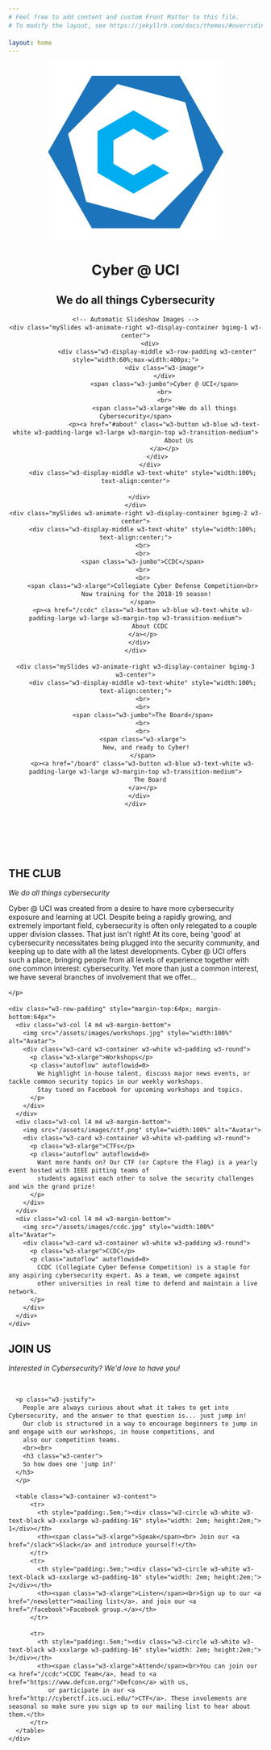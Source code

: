 ```yaml
---
# Feel free to add content and custom Front Matter to this file.
# To modify the layout, see https://jekyllrb.com/docs/themes/#overriding-theme-defaults

layout: home
---
```



<div style="text-align:center; height:100%">
<img src="/assets/images/logo.png" style="width:70%; max-width:400px">

<h1> Cyber @ UCI </h1>
<h2>  We do all things Cybersecurity </h2>
</div>
<!-- Page content -->
<header class="w3-content w3-black" style="max-width:2500px; height:100%;">

    <!-- Automatic Slideshow Images -->
    <div class="mySlides w3-animate-right w3-display-container bgimg-1 w3-center">
			<div>
				<div class="w3-display-middle w3-row-padding w3-center" style="width:60%;max-width:400px;">
					<div class="w3-image">
					</div>
					<span class="w3-jumbo">Cyber @ UCI</span>
					<br>
					<br>
					<span class="w3-xlarge">We do all things Cybersecurity</span>
					<p><a href="#about" class="w3-button w3-blue w3-text-white w3-padding-large w3-large w3-margin-top w3-transition-medium">
							About Us
					</a></p>
				</div>
			</div>
        <div class="w3-display-middle w3-text-white" style="width:100%; text-align:center">

      </div>
    </div>
    <div class="mySlides w3-animate-right w3-display-container bgimg-2 w3-center">
        <div class="w3-display-middle w3-text-white" style="width:100%; text-align:center;">
        <br>
        <br>
        <span class="w3-jumbo">CCDC</span>
        <br>
        <br>
        <span class="w3-xlarge">Collegiate Cyber Defense Competition<br>
          Now training for the 2018-19 season!
        </span>
        <p><a href="/ccdc" class="w3-button w3-blue w3-text-white w3-padding-large w3-large w3-margin-top w3-transition-medium">
            About CCDC
        </a></p>
      </div>
    </div>

    <div class="mySlides w3-animate-right w3-display-container bgimg-3   w3-center">
        <div class="w3-display-middle w3-text-white" style="width:100%; text-align:center;">
        <br>
        <br>
        <span class="w3-jumbo">The Board</span>
        <br>
        <br>
        <span class="w3-xlarge">
          New, and ready to Cyber!
        </span>
        <p><a href="/board" class="w3-button w3-blue w3-text-white w3-padding-large w3-large w3-margin-top w3-transition-medium">
            The Board
        </a></p>
      </div>
    </div>

  <div class="w3-display-bottomleft w3-text-grey w3-large" style="padding:24px 48px">
	  <?php include('common/social.html');?>
  </div>

</header>


  <!-- About Section -->
  <div class="w3-container w3-content w3-center w3-padding-64" style="max-width:1000px" id="about">
    <h2 class="w3-wide">THE CLUB</h2>
    <p class="w3-opacity"><i>We do all things cybersecurity</i></p>
    <p class="w3-justify">
      Cyber @ UCI was created from a desire to have more cybersecurity exposure and
      learning at UCI. Despite being a rapidly growing, and extremely important field,
      cybersecurity is often only relegated to a couple upper division classes. That
      just isn't right! At its core, being 'good' at cybersecurity necessitates being
      plugged into the security community, and keeping up to date with all the latest
      developments. Cyber @ UCI offers such a place, bringing people from all levels
      of experience together with one common interest: cybersecurity. Yet more than
      just a common interest, we have several branches of involvement that we offer...

    </p>

    <div class="w3-row-padding" style="margin-top:64px; margin-bottom:64px">
      <div class="w3-col l4 m4 w3-margin-bottom">
        <img src="/assets/images/workshops.jpg" style="width:100%" alt="Avatar">
        <div class="w3-card w3-container w3-white w3-padding w3-round">
          <p class="w3-xlarge">Workshops</p>
          <p class="autoflow" autoflowid=0>
            We highlight in-house talent, discuss major news events, or tackle common security topics in our weekly workshops.
            Stay tuned on Facebook for upcoming workshops and topics.
          </p>
        </div>
      </div>
      <div class="w3-col l4 m4 w3-margin-bottom">
        <img src="/assets/images/ctf.png" style="width:100%" alt="Avatar">
        <div class="w3-card w3-container w3-white w3-padding w3-round">
          <p class="w3-xlarge">CTFs</p>
          <p class="autoflow" autoflowid=0>
            Want more hands on? Our CTF (or Capture the Flag) is a yearly event hosted with IEEE pitting teams of
            students against each other to solve the security challenges and win the grand prize!
          </p>
        </div>
      </div>
      <div class="w3-col l4 m4 w3-margin-bottom">
        <img src="/assets/images/ccdc.jpg" style="width:100%" alt="Avatar">
        <div class="w3-card w3-container w3-white w3-padding w3-round">
          <p class="w3-xlarge">CCDC</p>
          <p class="autoflow" autoflowid=0>
            CCDC (Collegiate Cyber Defense Competition) is a staple for any aspiring cybersecurity expert. As a team, we compete against
            other universities in real time to defend and maintain a live network.
          </p>
        </div>
      </div>
    </div>
  </div>

  <!-- The Join Section -->
  <div class="w3-black" id="join">
    <div class="w3-container w3-content w3-padding-64" style="max-width:800px">
      <h2 class="w3-wide w3-center">JOIN US</h2>
      <p class="w3-opacity w3-center"><i>Interested in Cybersecurity? We'd love to have you!</i></p><br>

      <p class="w3-justify">
        People are always curious about what it takes to get into Cybersecurity, and the answer to that question is... just jump in!
        Our club is structured in a way to encourage beginners to jump in and engage with our workshops, in house competitions, and
        also our competition teams.
        <br><br>
        <h3 class="w3-center">
        So how does one 'jump in?'
      </h3>
      </p>

      <table class="w3-container w3-content">
          <tr>
            <th style="padding:.5em;"><div class="w3-circle w3-white w3-text-black w3-xxxlarge w3-padding-16" style="width: 2em; height:2em;"> 1</div></th>
            <th><span class="w3-xlarge">Speak</span><br> Join our <a href="/slack">Slack</a> and introduce yourself!</th>
          </tr>
          <tr>
            <th style="padding:.5em;"><div class="w3-circle w3-white w3-text-black w3-xxxlarge w3-padding-16" style="width: 2em; height:2em;"> 2</div></th>
            <th><span class="w3-xlarge">Listen</span><br>Sign up to our <a href="/newsletter">mailing list</a>. and join our <a href="/facebook">Facebook group.</a></th>
          </tr>

          <tr>
            <th style="padding:.5em;"><div class="w3-circle w3-white w3-text-black w3-xxxlarge w3-padding-16" style="width: 2em; height:2em;"> 3</div></th>
            <th><span class="w3-xlarge">Attend</span><br>You can join our <a href="/ccdc">CCDC Team</a>, head to <a href="https://www.defcon.org/">Defcon</a> with us,
               or participate in our <a href="http://cyberctf.ics.uci.edu/">CTF</a>. These involements are seasonal so make sure you sign up to our mailing list to hear about them.</th>
          </tr>
      </table>
    </div>
  </div>


<!-- End Page Content -->
</div>
